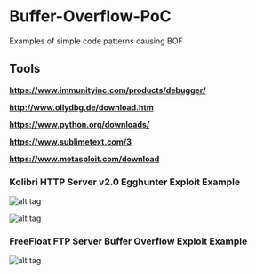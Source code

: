 # Buffer-Overflow-PoC
Examples of simple code patterns causing BOF

## Tools 
**https://www.immunityinc.com/products/debugger/**

**http://www.ollydbg.de/download.htm**

**https://www.python.org/downloads/**

**https://www.sublimetext.com/3**

**https://www.metasploit.com/download**



### Kolibri HTTP Server v2.0 Egghunter Exploit Example
![alt tag](https://emreovunc.com/projects/Kolibri-Egghunter-2.png)


![alt tag](https://emreovunc.com/projects/Kolibri-Egghunter.png)

### FreeFloat FTP Server Buffer Overflow Exploit Example
![alt tag](https://emreovunc.com/projects/FreeFloatServer-BoF-Exploit.png)
